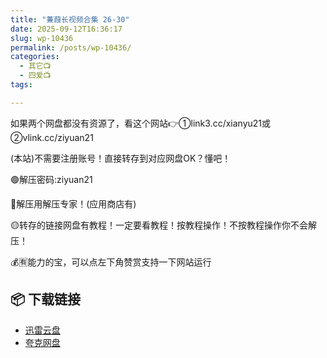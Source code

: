```yaml
---
title: "蒹葭长视频合集 26-30"
date: 2025-09-12T16:36:17
slug: wp-10436
permalink: /posts/wp-10436/
categories:
  - 其它📺
  - 四爱📺
tags:

---
```


如果两个网盘都没有资源了，看这个网站👉①link3.cc/xianyu21或②vlink.cc/ziyuan21

(本站)不需要注册账号！直接转存到对应网盘OK？懂吧！

🟢解压密码:ziyuan21

🔵解压用解压专家！(应用商店有)

🟡转存的链接网盘有教程！一定要看教程！按教程操作！不按教程操作你不会解压！

💰🈶能力的宝，可以点左下角赞赏支持一下网站运行

## 📦 下载链接
- [迅雷云盘](https://blziyuan21.com/pay-download/10436?key=a3fb803d18&down_id=0)
- [夸克网盘](https://blziyuan21.com/pay-download/10436?key=a3fb803d18&down_id=1)

